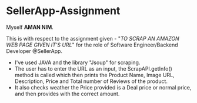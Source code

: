 # SellerApp-Assignment

Myself **AMAN NIM**.

This is with respect to the assignment given - "_TO SCRAP AN AMAZON WEB PAGE GIVEN IT'S URL_" for the role of Software Engineer/Backend Developer @SellerApp.
- I've used JAVA and the library "Jsoup" for scraping.
- The user has to enter the URL as an input, the ScrapAPI.getInfo() method is called which then prints the Product Name, Image URL, Description, Price and Total number of Reviews of the product.
- It also checks weather the Price provided is a Deal price or normal price, and then provides with the correct amount.

